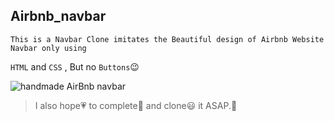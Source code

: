 ## Airbnb_navbar

    This is a Navbar Clone imitates the Beautiful design of Airbnb Website Navbar only using 
`HTML` and `CSS` , But no `Buttons`😉

![handmade AirBnb navbar](https://user-images.githubusercontent.com/76446944/217870333-aa5bd0c6-e1f2-4d0b-9862-36f946b16463.png)

> I also hope💗 to complete📔 and clone😃 it ASAP.🚀

